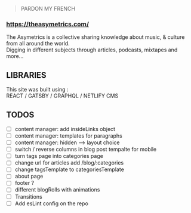 > PARDON MY FRENCH


### https://theasymetrics.com/

The Asymetrics is a collective sharing knowledge about music, & culture from all around the world. <br/>
Digging in different subjects through articles, podcasts, mixtapes and more...

## LIBRARIES

This site was built using :<br />
REACT / GATSBY / GRAPHQL / NETLIFY CMS <br />

## TODOS

- [ ] content manager: add insideLinks object
- [ ] content manager: templates for paragraphs
- [ ] content manager: hidden --> layout choice
- [ ] switch / reverse columns in blog post tempalte for mobile
- [ ] turn tags page into categories page
- [ ] change url for articles add /blog/:categories
- [ ] change tagsTemplate to categoriesTemplate
- [ ] about page
- [ ] footer ?
- [ ] different blogRolls with animations
- [ ] Transitions
- [ ] Add esLint config on the repo

